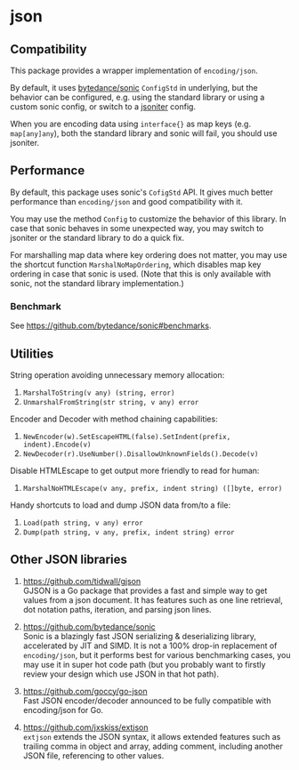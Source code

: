 # json

## Compatibility

This package provides a wrapper implementation of `encoding/json`.

By default, it uses [bytedance/sonic] `ConfigStd` in underlying,
but the behavior can be configured, e.g.
using the standard library or using a custom sonic config,
or switch to a [jsoniter] config.

When you are encoding data using `interface{}` as map keys (e.g. `map[any]any`),
both the standard library and sonic will fail, you should use jsoniter.

[bytedance/sonic]: https://github.com/bytedance/sonic
[jsoniter]: https://github.com/json-iterator/go

## Performance

By default, this package uses sonic's `CofigStd` API.
It gives much better performance than `encoding/json` and good compatibility with it.

You may use the method `Config` to customize the behavior of this library.
In case that sonic behaves in some unexpected way, you may switch to
jsoniter or the standard library to do a quick fix.

For marshalling map data where key ordering does not matter,
you may use the shortcut function `MarshalNoMapOrdering`,
which disables map key ordering in case that sonic is used.
(Note that this is only available with sonic, not the standard library implementation.)

### Benchmark

See https://github.com/bytedance/sonic#benchmarks.

## Utilities

String operation avoiding unnecessary memory allocation:

1. `MarshalToString(v any) (string, error)`
2. `UnmarshalFromString(str string, v any) error`

Encoder and Decoder with method chaining capabilities:

1. `NewEncoder(w).SetEscapeHTML(false).SetIndent(prefix, indent).Encode(v)`
2. `NewDecoder(r).UseNumber().DisallowUnknownFields().Decode(v)`

Disable HTMLEscape to get output more friendly to read for human:

1. `MarshalNoHTMLEscape(v any, prefix, indent string) ([]byte, error)`

Handy shortcuts to load and dump JSON data from/to a file:

1. `Load(path string, v any) error`
2. `Dump(path string, v any, prefix, indent string) error`

## Other JSON libraries

1. https://github.com/tidwall/gjson <br>
   GJSON is a Go package that provides a fast and simple way to get values from a json document.
   It has features such as one line retrieval, dot notation paths, iteration, and parsing json lines.

2. https://github.com/bytedance/sonic <br>
   Sonic is a blazingly fast JSON serializing & deserializing library, accelerated by JIT and SIMD.
   It is not a 100% drop-in replacement of `encoding/json`, but it performs best for various
   benchmarking cases, you may use it in super hot code path (but you probably want to firstly
   review your design which use JSON in that hot path).

3. https://github.com/goccy/go-json <br>
   Fast JSON encoder/decoder announced to be fully compatible with encoding/json for Go.

4. https://github.com/jxskiss/extjson <br>
   `extjson` extends the JSON syntax, it allows extended features such as
   trailing comma in object and array, adding comment, including another JSON file,
   referencing to other values.
